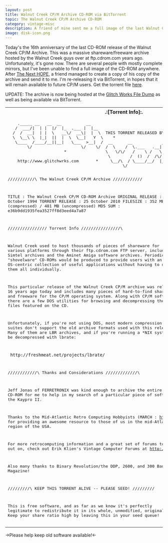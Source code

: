 ```yaml
---
layout: post
title: Walnut Creek CP/M Archive CD-ROM via BitTorrent
topic: The Walnut Creek CP/M Archive CD-ROM
category: vintage-misc
description: A friend of mine sent me a full image of the last Walnut Creek CP/M archive distribution on CD-ROM. I've created a BitTorrent tracker for it and uploaded it on 25 October 2010 -- 16 years from its release.
image: disk-icon.png
---
```


Today's the 16th anniversary of the last CD-ROM release of the Walnut Creek CP/M Archive. This was a massive shareware/freeware archive hosted by the Walnut Creek guys over at ftp.cdrom.com years ago. Unfortunately, it's gone now. There are several people with mostly complete mirrors, but I've been unable to find a full image of the CD-ROM anywhere. After [The Next HOPE](http://www.thenexthope.org/), a friend managed to create a copy of his copy of the archive and send it to me. I'm re-releasing it via BitTorrent, in hopes that it will remain available to future CP/M users. Get the torrent file [here](http://www.glitchwrks.com/vintage/walnut_creek_cpm_archive.torrent).

UPDATE: The archive is now being hosted at the [Glitch Works File Dump](http://filedump.glitchwrks.com/software/vintage/cpm/walnut_creek/) as well as being available via BitTorrent.

<table class="pageview">
	<tr>
		<th class="codeblock">.:[Torrent Info]:.</th>
	</tr>
	<tr>
		<td><pre>
    ._____ __   __  __          __
   /  ___/|  | |  |/  |_  .___ |  |__                                    *
  /  /  __|  | |  \   __\/  __\|  |  \  THIS TORRENT RELEASED BY   |
  \  \__\ \  |_|  ||  |  \  \__|   Y  \    *                     - + -
   \____  /____/__||__|   \___  >__|  /  __      __            __  |
        \/                    \/    \/  /  \    /  \.___   .__|  | __ _____.
                       *                \   \/\/   /    \ /   \  |/ //  ___/
                                         \        /  ()  /  /\/    < \___ \
    http://www.glitchwrks.com       *     \__/\  / \____/__/  |__|\ \/__  /
                                               \/                  \/   \/ 
             
/\/\/\/\/\/\/\/\/\/\/\  The Walnut Creek CP/M Archive  \/\/\/\/\/\/\/\/\/\/\/\/

TITLE            : The Walnut Creek CP/M CD-ROM Archive
ORIGINAL RELEASE : 25 October 1994
TORRENT RELEASE  : 25 October 2010
FILESIZE         : 352 MB (compressed) / 481 MB (uncompressed)
MD5 SUM          : e36b9dd1935fea3527ff8d3eed4a7a87

/\/\/\/\/\/\/\/\/\/\/\/\/\/\/\/  Torrent Info  /\/\/\/\/\/\/\/\/\/\/\/\/\/\/\/\

Walnut Creek used to host thousands of pieces of shareware for various 
platforms through their ftp.cdrom.com FTP server, including the Simtel archives
and the Aminet Amiga software archives. Periodically, "shovelware" CD-ROMs
would be produced to provide users with an OS-centric collection of useful
applications without having to download them all individually.

This particular release of the Walnut Creek CP/M archive was release 16 years
ago today and includes many pieces of hard-to-find shareware and freeware for
the CP/M operating system. Along with CP/M software, there are a few DOS 
utilities for browsing and decompressing the archive files featured on the CD.

Unfortunately, if you're not using DOS, most modern compression suites don't
support the old archive formats used with this release. Many of them are LBR
archives, and if you're running a *NIX system, can be decompressed with lbrate:

     http://freshmeat.net/projects/lbrate/     
     
/\/\/\/\/\/\/\/\/\/\/\/\  Thanks and Considerations \/\/\/\/\/\/\/\/\/\/\/\/\/\
     
Jeff Jonas of FERRETRONIX was kind enough to archive the entire CD-ROM for me
to help in my search of a particular piece of software for the Kaypro II.

Thanks to the Mid-Atlantic Retro Computing Hobbyists (MARCH : 
http://www.midatlanticretro.org/) for providing an awesome resource to those of
us in the mid-Atlantic region of the USA.

For more retrocomputing information and a great set of forums to hang out on,
check out Erik Klien's Vintage Computer Forums at 
http://www.vintage-computer.com

Also many thanks to Binary Revolution/the DDP, 2600, and 300 Baud Magazine!

/\/\/\/\/\/\/\/\/\  KEEP THIS TORRENT ALIVE -- PLEASE SEED!  \/\/\/\/\/\/\/\/\/

This is free software, and as far as we know it's perfectly legitimate to
redistribute it in its whole, unmodified, original state. Keep your share ratio
high by leaving this in your seed queue!
		</pre></td>
	</tr>
</table>

->Please help keep old software available!<-
